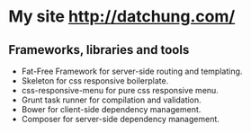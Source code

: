 <h1>My site <a href="http://datchung.com/">http://datchung.com/</a></h1>
<h2>Frameworks, libraries and tools</h2>
<ul>
    <li>Fat-Free Framework for server-side routing and templating.</li>
    <li>Skeleton for css responsive boilerplate.</li>
    <li>css-responsive-menu for pure css responsive menu.</li>
    <li>Grunt task runner for compilation and validation.</li>
    <li>Bower for client-side dependency management.</li>
    <li>Composer for server-side dependency management.</li>
</ul>
